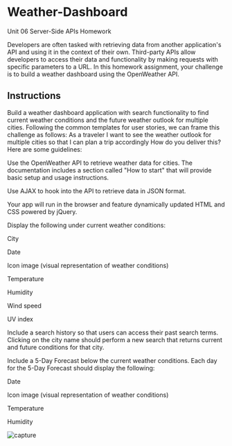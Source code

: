 # Weather-Dashboard
Unit 06 Server-Side APIs Homework

Developers are often tasked with retrieving data from another application's API and using it in the context of their own. Third-party APIs allow developers to access their data and functionality by making requests with specific parameters to a URL. In this homework assignment, your challenge is to build a weather dashboard using the OpenWeather API.

## Instructions

Build a weather dashboard application with search functionality to find current weather conditions and the future weather outlook for multiple cities. Following the common templates for user stories, we can frame this challenge as follows:
As a traveler
I want to see the weather outlook for multiple cities
so that I can plan a trip accordingly
How do you deliver this? Here are some guidelines:

Use the OpenWeather API to retrieve weather data for cities. The documentation includes a section called "How to start" that will provide basic setup and usage instructions.

Use AJAX to hook into the API to retrieve data in JSON format.

Your app will run in the browser and feature dynamically updated HTML and CSS powered by jQuery.

Display the following under current weather conditions:

City

Date

Icon image (visual representation of weather conditions)

Temperature

Humidity

Wind speed

UV index

Include a search history so that users can access their past search terms. Clicking on the city name should perform a new search that returns current and future conditions for that city.

Include a 5-Day Forecast below the current weather conditions. Each day for the 5-Day Forecast should display the following:

Date

Icon image (visual representation of weather conditions)

Temperature

Humidity

![capture](https://user-images.githubusercontent.com/56567819/71109993-0b7b7600-218c-11ea-9e8d-f3b5bad0c242.png)